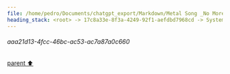 ```yaml
---
file: /home/pedro/Documents/chatgpt_export/Markdown/Metal Song _No More Tears_.md
heading_stack: <root> -> 17c8a33e-8f3a-4249-92f1-aefdbd7968cd -> System -> a08bc7b5-467d-4cc2-b74d-09f014e30b4d -> System -> aaa21d13-4fcc-46bc-ac53-ac7a87a0c660
---
```

###### aaa21d13-4fcc-46bc-ac53-ac7a87a0c660
[parent ⬆️](#a08bc7b5-467d-4cc2-b74d-09f014e30b4d)
